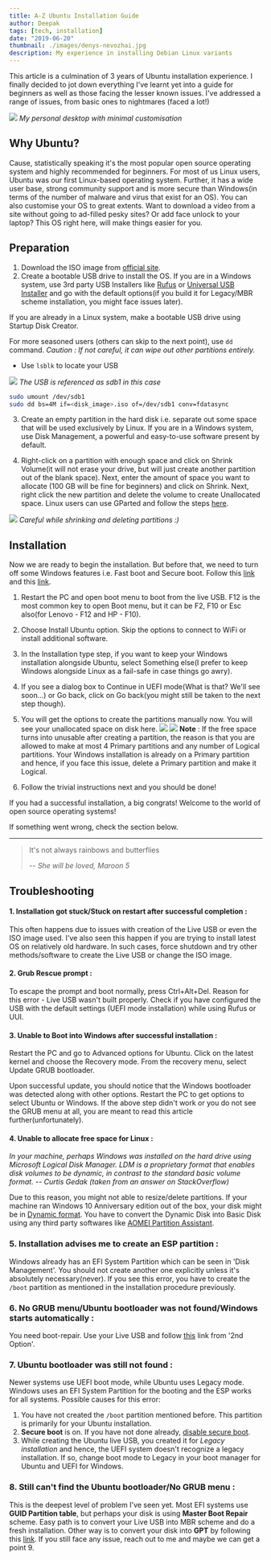 ```yaml
---
title: A-Z Ubuntu Installation Guide
author: Deepak
tags: [tech, installation]
date: "2019-06-20"
thumbnail: ./images/denys-nevozhai.jpg
description: My experience in installing Debian Linux variants
---
```


This article is a culmination of 3 years of Ubuntu installation experience. I finally decided to jot down everything I've learnt yet into a guide for beginners as well as those facing the lesser known issues. I've addressed a range of issues, from basic ones to nightmares (faced a lot!)

![](images/desktop.png)
_My personal desktop with minimal customisation_

## Why Ubuntu?
Cause, statistically speaking it's the most popular open source operating system and highly recommended for beginners. For most of us Linux users, Ubuntu was our first Linux-based operating system. Further, it has a wide user base, strong community support and is more secure than Windows(in terms of the number of malware and virus that exist for an OS). You can also customise your OS to great extents. Want to download a video from a site without going to ad-filled pesky sites? Or add face unlock to your laptop? This OS right here, will make things easier for you.

## Preparation
1. Download the ISO image from [official site](https://medium.com/r/?url=https%3A%2F%2Fubuntu.com%2Fdownload%2Fdesktop).
2. Create a bootable USB drive to install the OS. If you are in a Windows system, use 3rd party USB Installers like [Rufus](https://medium.com/r/?url=https%3A%2F%2Frufus.ie%2F) or [Universal USB Installer](https://medium.com/r/?url=https%3A%2F%2Frufus.ie%2F) and go with the default options(if you build it for Legacy/MBR scheme installation, you might face issues later).

If you are already in a Linux system, make a bootable USB drive using Startup Disk Creator.

For more seasoned users (others can skip to the next point), use `dd` command.
_Caution : If not careful, it can wipe out other partitions entirely._
* Use `lsblk` to locate your USB

![](images/lsblk.png)
_The USB is referenced as sdb1 in this case_

```bash
sudo umount /dev/sdb1
sudo dd bs=4M if=<disk_image>.iso of=/dev/sdb1 conv=fdatasync
```
3. Create an empty partition in the hard disk i.e. separate out some space that will be used exclusively by Linux. If you are in a Windows system, use Disk Management, a powerful and easy-to-use software present by default.

4. Right-click on a partition with enough space and click on Shrink Volume(it will not erase your drive, but will just create another partition out of the blank space). Next, enter the amount of space you want to allocate (100 GB will be fine for beginners) and click on Shrink. Next, right click the new partition and delete the volume to create Unallocated space. Linux users can use GParted and follow the steps [here](https://medium.com/r/?url=https%3A%2F%2Fwww.lifewire.com%2Fuse-gparted-to-partition-hard-drive-2205693).

![](images/diskmgmt.jpeg)
_Careful while shrinking and deleting partitions :)_

## Installation
Now we are ready to begin the installation. But before that, we need to turn off some Windows features i.e. Fast boot and Secure boot. Follow this [link](https://medium.com/r/?url=https%3A%2F%2Fwww.windowscentral.com%2Fhow-disable-windows-10-fast-startup) and this [link](https://medium.com/r/?url=https%3A%2F%2Fwww.appgeeker.com%2Frecovery%2Fdisable-uefi-secure-boot-in-windows-10.html).

1. Restart the PC and open boot menu to boot from the live USB. F12 is the most common key to open Boot menu, but it can be F2, F10 or Esc also(for Lenovo - F12 and HP - F10).
2. Choose Install Ubuntu option. Skip the options to connect to WiFi or install additional software.
3. In the Installation type step, if you want to keep your Windows installation alongside Ubuntu, select Something else(I prefer to keep Windows alongside Linux as a fail-safe in case things go awry).
4. If you see a dialog box to Continue in UEFI mode(What is that? We'll see soon…) or Go back, click on Go back(you might still be taken to the next step though).
5. You will get the options to create the partitions manually now. You will see your unallocated space on disk here.
![](images/partition.jpeg)
![](images/partition2.png)
**Note** : If the free space turns into unusable after creating a partition, the reason is that you are allowed to make at most 4 Primary partitions and any number of Logical partitions. Your Windows installation is already on a Primary partition and hence, if you face this issue, delete a Primary partition and make it Logical.

6. Follow the trivial instructions next and you should be done!

If you had a successful installation, a big congrats! Welcome to the world of open source operating systems!

If something went wrong, check the section below.

---
> It's not always rainbows and butterflies
>
> --<cite> She will be loved, Maroon 5</cite>

## Troubleshooting
#### 1. Installation got stuck/Stuck on restart after successful completion : 
This often happens due to issues with creation of the Live USB or even the ISO image used. I've also seen this happen if you are trying to install latest OS on relatively old hardware. In such cases, force shutdown and try other methods/software to create the Live USB or change the ISO image.

#### 2. Grub Rescue prompt :
To escape the prompt and boot normally, press Ctrl+Alt+Del. Reason for this error - Live USB wasn't built properly. Check if you have configured the USB with the default settings (UEFI mode installation) while using Rufus or UUI.

#### 3. Unable to Boot into Windows after successful installation :
Restart the PC and go to Advanced options for Ubuntu.
Click on the latest kernel and choose the Recovery mode.
From the recovery menu, select Update GRUB bootloader.

Upon successful update, you should notice that the Windows bootloader was detected along with other options. Restart the PC to get options to select Ubuntu or Windows.
If the above step didn't work or you do not see the GRUB menu at all, you are meant to read this article further(unfortunately).

#### 4. Unable to allocate free space for Linux :

_In your machine, perhaps Windows was installed on the hard drive using Microsoft Logical Disk Manager. LDM is a proprietary format that enables disk volumes to be dynamic, in contrast to the standard basic volume format.
-- Curtis Gedak (taken from an answer on StackOverflow)_

Due to this reason, you might not able to resize/delete partitions.
If your machine ran Windows 10 Anniversary edition out of the box, your disk might be in [Dynamic format](https://medium.com/r/?url=https%3A%2F%2Fwww.easeus.com%2Fresource%2Fdynamic-disk-recovery.htm). You have to convert the Dynamic Disk into Basic Disk using any third party softwares like [AOMEI Partition Assistant](https://medium.com/r/?url=https%3A%2F%2Fwww.disk-partition.com%2Fdownload.html).

### 5. Installation advises me to create an ESP partition :
Windows already has an EFI System Partition which can be seen in 'Disk Management'. You should not create another one explicitly unless it's absolutely necessary(never). If you see this error, you have to create the `/boot` partition as mentioned in the installation procedure previously.

### 6. No GRUB menu/Ubuntu bootloader was not found/Windows starts automatically :
You need boot-repair. Use your Live USB and follow [this](https://help.ubuntu.com/community/Boot-Repair) link from '2nd Option'.

### 7. Ubuntu bootloader was still not found :
Newer systems use UEFI boot mode, while Ubuntu uses Legacy mode. Windows uses an EFI System Partition for the booting and the ESP works for all systems. Possible causes for this error:

1. You have not created the `/boot` partition mentioned before. This partition is primarily for your Ubuntu installation.
2. **Secure boot** is on. If you have not done already, [disable secure boot](https://medium.com/r/?url=https%3A%2F%2Fwww.appgeeker.com%2Frecovery%2Fdisable-uefi-secure-boot-in-windows-10.html).
3. While creating the Ubuntu live USB, you created it for _Legacy installation_ and hence, the UEFI system doesn't recognize a legacy installation. If so, change boot mode to Legacy in your boot manager for Ubuntu and UEFI for Windows.
### 8. Still can't find the Ubuntu bootloader/No GRUB menu :
This is the deepest level of problem I've seen yet.
Most EFI systems use **GUID Partition table**, but perhaps your disk is using **Master Boot Repair** scheme. Easy path is to convert your Live USB into MBR scheme and do a fresh installation. Other way is to convert your disk into **GPT** by following this [link](https://medium.com/r/?url=http%3A%2F%2Fwww.rodsbooks.com%2Fgdisk%2Fmbr2gpt.html).
If you still face any issue, reach out to me and maybe we can get a point 9.

